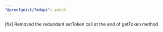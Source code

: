 ```yaml
---
"@proofgeist/fmdapi": patch
---
```


[fix] Removed the redundant setToken call at the end of getToken method
